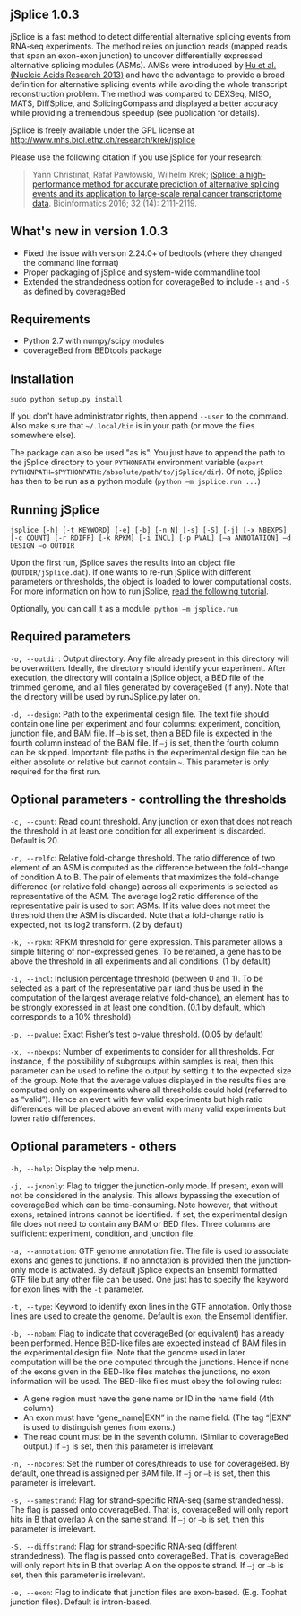 jSplice 1.0.3
-------------
jSplice is a fast method to detect differential alternative splicing events from RNA-seq experiments. The method relies on junction reads (mapped reads that span an exon-exon junction) to uncover differentially expressed alternative splicing modules (ASMs). AMSs were introduced by [Hu et al. (Nucleic Acids Research 2013)][hu2013] and have the advantage to provide a broad definition for alternative splicing events while avoiding the whole transcript reconstruction problem.
The method was compared to DEXSeq, MISO, MATS, DiffSplice, and SplicingCompass and displayed a better accuracy while providing a tremendous speedup (see publication for details).

jSplice is freely available under the GPL license at http://www.mhs.biol.ethz.ch/research/krek/jsplice

Please use the following citation if you use jSplice for your research:

> Yann Christinat, Rafał Pawłowski, Wilhelm Krek; [jSplice: a high-performance method for accurate prediction of alternative splicing events and its application to large-scale renal cancer transcriptome data][jsplice]. Bioinformatics 2016; 32 (14): 2111-2119.

What's new in version 1.0.3
---------------------------
- Fixed the issue with version 2.24.0+ of bedtools (where they changed the command line format)
- Proper packaging of jSplice and system-wide commandline tool
- Extended the strandedness option for coverageBed to include `-s` and `-S` as defined by coverageBed

Requirements
------------
- Python 2.7 with numpy/scipy modules
- coverageBed from BEDtools package

Installation
------------
`sudo python setup.py install`

If you don't have administrator rights, then append `--user` to the command. Also make sure that `~/.local/bin` is in your path (or move the files somewhere else).

The package can also be used "as is". You just have to append the path to the jSplice directory to your `PYTHONPATH` environment variable (`export PYTHONPATH=$PYTHONPATH:/absolute/path/to/jSplice/dir`). Of note, jSplice has then to be run as a python module (`python –m jsplice.run ...`)


Running jSplice
---------------
`jsplice [-h] [-t KEYWORD] [-e] [-b] [-n N] [-s] [-S] [-j] [-x NBEXPS] [-c COUNT] [-r RDIFF] [-k RPKM] [-i INCL] [-p PVAL] [–a ANNOTATION] –d DESIGN –o OUTDIR`

Upon the first run, jSplice saves the results into an object file (`OUTDIR/jSplice.dat`). If one wants to re-run jSplice with different parameters or thresholds, the object is loaded to lower computational costs. For more information on how to run jSplice, [read the following tutorial][tutorial].

Optionally, you can call it as a module: `python –m jsplice.run`

Required parameters
-------------------
`-o, --outdir`: Output directory. Any file already present in this directory will be overwritten. Ideally, the directory should identify your experiment. After execution, the directory will contain a jSplice object, a BED file of the trimmed genome, and all files generated by coverageBed (if any). Note that the directory will be used by runJSplice.py later on.

`-d, --design`: Path to the experimental design file. The text file should contain one line per experiment and four columns: experiment, condition, junction file, and BAM file. If `–b` is set, then a BED file is expected in the fourth column instead of the BAM file. If `–j` is set, then the fourth column can be skipped. 
Important: file paths in the experimental design file can be either absolute or relative but cannot contain `~`.
This parameter is only required for the first run.


Optional parameters - controlling the thresholds
------------------------------------------------
`-c, --count`: Read count threshold. Any junction or exon that does not reach the threshold in at least one condition for all experiment is discarded. Default is 20.

`-r, --relfc`: Relative fold-change threshold. The ratio difference of two element of an ASM is computed as the difference between the fold-change of condition A to B. The pair of elements that maximizes the fold-change difference (or relative fold-change) across all experiments is selected as representative of the ASM. The average log2 ratio difference of the representative pair is used to sort ASMs. If its value does not meet the threshold then the ASM is discarded. Note that a fold-change ratio is expected, not its log2 transform. 
(2 by default)

`-k, --rpkm`: RPKM threshold for gene expression. This parameter allows a simple filtering of non-expressed genes. To be retained, a gene has to be above the threshold in all experiments and all conditions. (1 by default)

`-i, --incl`: Inclusion percentage threshold (between 0 and 1). To be selected as a part of the representative pair (and thus be used in the computation of the largest average relative fold-change), an element has to be strongly expressed in at least one condition. (0.1 by default, which corresponds to a 10% threshold)

`-p, --pvalue`: Exact Fisher’s test p-value threshold. (0.05 by default)

`-x, --nbexps`: Number of experiments to consider for all thresholds. For instance, if the possibility of subgroups within samples is real, then this parameter can be used to refine the output by setting it to the expected size of the group. Note that the average values displayed in the results files are computed only on experiments where all thresholds could hold (referred to as “valid”). Hence an event with few valid experiments but high ratio differences will be placed above an event with many valid experiments but lower ratio differences.


Optional parameters - others
----------------------------
`-h, --help`: Display the help menu.

`-j, --jxnonly`: Flag to trigger the junction-only mode. If present, exon will not be considered in the analysis. This allows bypassing the execution of coverageBed which can be time-consuming. Note however, that without exons, retained introns cannot be identified. If set, the experimental design file does not need to contain any BAM or BED files. Three columns are sufficient: experiment, condition, and junction file.

`-a, --annotation`: GTF genome annotation file. The file is used to associate exons and genes to junctions. If no annotation is provided then the junction-only mode is activated. By default jSplice expects an Ensembl formatted GTF file but any other file can be used. One just has to specify the keyword for exon lines with the `-t` parameter.

`-t, --type`: Keyword to identify exon lines in the GTF annotation. Only those lines are used to create the genome. Default is `exon`, the Ensembl identifier.

`-b, --nobam`: Flag to indicate that coverageBed (or equivalent) has already been performed. Hence BED-like files are expected instead of BAM files in the experimental design file. Note that the genome used in later computation will be the one computed through the junctions. Hence if none of the exons given in the BED-like files matches the junctions, no exon information will be used. The BED-like files must obey the following rules:
- A gene region must have the gene name or ID in the name field (4th column)
-	An exon must have “gene_name|EXN” in the name field. (The tag “|EXN” is used to distinguish genes from exons.)
-	The read count must be in the seventh column. (Similar to coverageBed output.)
If `–j` is set, then this parameter is irrelevant

`-n, --nbcores`: Set the number of cores/threads to use for coverageBed. By default, one thread is assigned per BAM file. If `–j` or `–b` is set, then this parameter is irrelevant.

`-s, --samestrand`: Flag for strand-specific RNA-seq (same strandedness). The flag is passed onto coverageBed.  That is, coverageBed will only report hits in B that overlap A on the same strand. If `–j` or `–b` is set, then this parameter is irrelevant.

`-S, --diffstrand`: Flag for strand-specific RNA-seq (different strandedness). The flag is passed onto coverageBed.  That is, coverageBed will only report hits in B that overlap A on the opposite strand. If `–j` or `–b` is set, then this parameter is irrelevant.

`-e, --exon`: Flag to indicate that junction files are exon-based. (E.g. Tophat junction files). Default is intron-based.

[jsplice]: https://doi.org/10.1093/bioinformatics/btw145
[hu2013]: https://dx.doi.org/10.1093/nar/gks1026
[tutorial]: https://github.com/yannchristinat/jsplice/wiki/Tutorial
